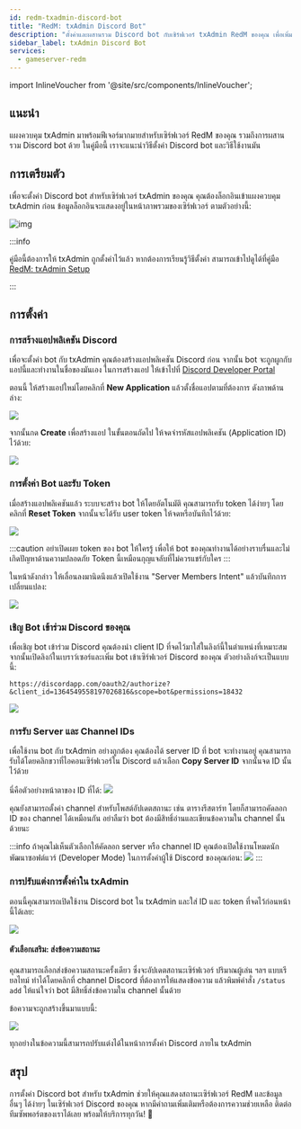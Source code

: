 ```yaml
---
id: redm-txadmin-discord-bot
title: "RedM: txAdmin Discord Bot"
description: "ตั้งค่าและผสานรวม Discord bot กับเซิร์ฟเวอร์ txAdmin RedM ของคุณ เพื่อเพิ่มประสิทธิภาพการจัดการและการสื่อสาร → เรียนรู้เพิ่มเติมตอนนี้"
sidebar_label: txAdmin Discord Bot
services:
  - gameserver-redm
---
```


import InlineVoucher from '@site/src/components/InlineVoucher';


## แนะนำ
แผงควบคุม txAdmin มาพร้อมฟีเจอร์มากมายสำหรับเซิร์ฟเวอร์ RedM ของคุณ รวมถึงการผสานรวม Discord bot ด้วย
ในคู่มือนี้ เราจะแนะนำวิธีตั้งค่า Discord bot และวิธีใช้งานมัน

<InlineVoucher />

## การเตรียมตัว

เพื่อจะตั้งค่า Discord bot สำหรับเซิร์ฟเวอร์ txAdmin ของคุณ คุณต้องล็อกอินเข้าแผงควบคุม txAdmin ก่อน
ข้อมูลล็อกอินจะแสดงอยู่ในหน้าภาพรวมของเซิร์ฟเวอร์ ตามตัวอย่างนี้:

![img](https://screensaver01.zap-hosting.com/index.php/s/6gJa3qsymE2kzCi/download)

:::info

คู่มือนี้ต้องการให้ txAdmin ถูกตั้งค่าไว้แล้ว หากต้องการเรียนรู้วิธีตั้งค่า สามารถเข้าไปดูได้ที่คู่มือ [RedM: txAdmin Setup](redm-txadmin-setup.md)

:::

## การตั้งค่า

### การสร้างแอปพลิเคชัน Discord

เพื่อจะตั้งค่า bot กับ txAdmin คุณต้องสร้างแอปพลิเคชัน Discord ก่อน จากนั้น bot จะถูกผูกกับแอปนี้และทำงานในชื่อของมันเอง ในการสร้างแอป ให้เข้าไปที่ [Discord Developer Portal](https://discord.com/developers/applications/)

ตอนนี้ ให้สร้างแอปใหม่โดยคลิกที่ **New Application** แล้วตั้งชื่อแอปตามที่ต้องการ ดังภาพด้านล่าง:

![](https://screensaver01.zap-hosting.com/index.php/s/YPbPtRaPEHZ7pB4/preview)

จากนั้นกด **Create** เพื่อสร้างแอป ในขั้นตอนถัดไป ให้จดจำรหัสแอปพลิเคชัน (Application ID) ไว้ด้วย:

![](https://screensaver01.zap-hosting.com/index.php/s/tzBNzKBGzX8j4EK/preview)


### การตั้งค่า Bot และรับ Token

เมื่อสร้างแอปพลิเคชันแล้ว ระบบจะสร้าง bot ให้โดยอัตโนมัติ คุณสามารถรับ token ได้ง่ายๆ โดยคลิกที่ **Reset Token** จากนั้นจะได้รับ user token ให้จดหรือบันทึกไว้ด้วย:

![](https://screensaver01.zap-hosting.com/index.php/s/5ypmywwPJxRAFax/preview)

:::caution
อย่าเปิดเผย token ของ bot ให้ใครรู้ เพื่อให้ bot ของคุณทำงานได้อย่างราบรื่นและไม่เกิดปัญหาด้านความปลอดภัย Token นี้เหมือนกุญแจลับที่ไม่ควรแชร์กับใคร
:::

ในหน้าดังกล่าว ให้เลื่อนลงมานิดนึงแล้วเปิดใช้งาน "Server Members Intent" แล้วบันทึกการเปลี่ยนแปลง:

![](https://screensaver01.zap-hosting.com/index.php/s/c5SnKpn4GXtGM38/preview)

### เชิญ Bot เข้าร่วม Discord ของคุณ

เพื่อเชิญ bot เข้าร่วม Discord คุณต้องนำ client ID ที่จดไว้มาใส่ในลิงก์นี้ในตำแหน่งที่เหมาะสม จากนั้นเปิดลิงก์ในเบราว์เซอร์และเพิ่ม bot เข้าเซิร์ฟเวอร์ Discord ของคุณ ตัวอย่างลิงก์จะเป็นแบบนี้:
```
https://discordapp.com/oauth2/authorize?&client_id=1364549558197026816&scope=bot&permissions=18432
```

![](https://screensaver01.zap-hosting.com/index.php/s/yKX4ocRtrZ7zLWB/preview)


### การรับ Server และ Channel IDs

เพื่อใช้งาน bot กับ txAdmin อย่างถูกต้อง คุณต้องได้ server ID ที่ bot จะทำงานอยู่
คุณสามารถรับได้โดยคลิกขวาที่ไอคอนเซิร์ฟเวอร์ใน Discord แล้วเลือก **Copy Server ID** จากนั้นจด ID นั้นไว้ด้วย

นี่คือตัวอย่างหน้าตาของ ID ที่ได้:
![](https://screensaver01.zap-hosting.com/index.php/s/GBZGZGRPQQo95ys/preview)

คุณยังสามารถตั้งค่า channel สำหรับโพสต์อัปเดตสถานะ เช่น ตารางรีสตาร์ท โดยก็สามารถคัดลอก ID ของ channel ได้เหมือนกัน
อย่าลืมว่า bot ต้องมีสิทธิ์อ่านและเขียนข้อความใน channel นั้นด้วยนะ

:::info
ถ้าคุณไม่เห็นตัวเลือกให้คัดลอก server หรือ channel ID คุณต้องเปิดใช้งานโหมดนักพัฒนาซอฟต์แวร์ (Developer Mode) ในการตั้งค่าผู้ใช้ Discord ของคุณก่อน:
![](https://screensaver01.zap-hosting.com/index.php/s/gLRRxNsLL8Eb5jj/preview)
:::

### การปรับแต่งการตั้งค่าใน txAdmin

ตอนนี้คุณสามารถเปิดใช้งาน Discord bot ใน txAdmin และใส่ ID และ token ที่จดไว้ก่อนหน้านี้ได้เลย:

![](https://screensaver01.zap-hosting.com/index.php/s/HBAEi9c7dMLLCBy/preview)

#### ตัวเลือกเสริม: ส่งข้อความสถานะ

คุณสามารถเลือกส่งข้อความสถานะครั้งเดียว ซึ่งจะอัปเดตสถานะเซิร์ฟเวอร์ ปริมาณผู้เล่น ฯลฯ แบบเรียลไทม์
ทำได้โดยคลิกที่ channel Discord ที่ต้องการให้แสดงข้อความ แล้วพิมพ์คำสั่ง `/status add` ให้แน่ใจว่า bot มีสิทธิ์ส่งข้อความใน channel นั้นด้วย

ข้อความจะถูกสร้างขึ้นมาแบบนี้:

![](https://screensaver01.zap-hosting.com/index.php/s/XnzsK4NGZTHYsM6/preview)

ทุกอย่างในข้อความนี้สามารถปรับแต่งได้ในหน้าการตั้งค่า Discord ภายใน txAdmin

## สรุป

การตั้งค่า Discord bot สำหรับ txAdmin ช่วยให้คุณแสดงสถานะเซิร์ฟเวอร์ RedM และข้อมูลอื่นๆ ได้ง่ายๆ ในเซิร์ฟเวอร์ Discord ของคุณ หากมีคำถามเพิ่มเติมหรือต้องการความช่วยเหลือ ติดต่อทีมซัพพอร์ตของเราได้เลย พร้อมให้บริการทุกวัน! 🙂

<InlineVoucher />